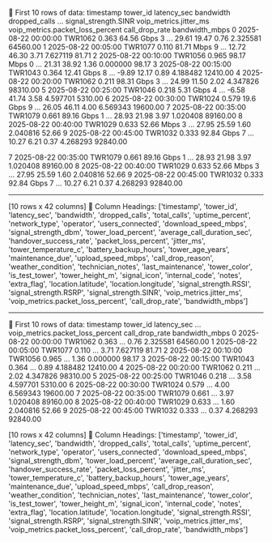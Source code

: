 🔹 First 10 rows of data:
            timestamp tower_id  latency_sec   bandwidth  dropped_calls  ...  signal_strength.SINR  voip_metrics.jitter_ms voip_metrics.packet_loss_percent call_drop_rate  bandwidth_mbps
0 2025-08-22 00:00:00  TWR1062        0.363  64.56 Gbps              3  ...                 29.61                   19.47                             0.76       2.325581        64560.00
1 2025-08-22 00:05:00  TWR1077        0.110  81.71 Mbps              9  ...                 12.72                   46.30                             3.71       7.627119           81.71
2 2025-08-22 00:10:00  TWR1056        0.965  98.17 Mbps              0  ...                 21.31                   38.92                             1.36       0.000000           98.17
3 2025-08-22 00:15:00  TWR1043        0.364  12.41 Gbps              8  ...                 -9.89                   12.17                             0.89       4.188482        12410.00
4 2025-08-22 00:20:00  TWR1062        0.211  98.31 Gbps              3  ...                 24.99                   11.50                             2.02       4.347826        98310.00
5 2025-08-22 00:25:00  TWR1046        0.218   5.31 Gbps              4  ...                 -6.58                   41.74                             3.58       4.597701         5310.00
6 2025-08-22 00:30:00  TWR1024        0.579   19.6 Gbps              9  ...                 26.05                   46.11                             4.00       6.569343        19600.00
7 2025-08-22 00:35:00  TWR1079        0.661  89.16 Gbps              1  ...                 28.93                   21.98                             3.97       1.020408        89160.00
8 2025-08-22 00:40:00  TWR1029        0.633  52.66 Mbps              3  ...                 27.95                   25.59                             1.60       2.040816           52.66
9 2025-08-22 00:45:00  TWR1032        0.333  92.84 Gbps              7  ...                 10.27                    6.21                             0.37       4.268293        92840.00

7 2025-08-22 00:35:00  TWR1079        0.661  89.16 Gbps              1  ...                 28.93                   21.98                             3.97       1.020408        89160.00
8 2025-08-22 00:40:00  TWR1029        0.633  52.66 Mbps              3  ...                 27.95                   25.59                             1.60       2.040816           52.66
9 2025-08-22 00:45:00  TWR1032        0.333  92.84 Gbps              7  ...                 10.27                    6.21                             0.37       4.268293        92840.00

---

[10 rows x 42 columns]
🔹 Column Headings:
['timestamp', 'tower_id', 'latency_sec', 'bandwidth', 'dropped_calls', 'total_calls', 'uptime_percent', 'network_type', 'operator', 'users_connected', 'download_speed_mbps', 'signal_strength_dbm', 'tower_load_percent', 'average_call_duration_sec', 'handover_success_rate', 'packet_loss_percent', 'jitter_ms', 'tower_temperature_c', 'battery_backup_hours', 'tower_age_years', 'maintenance_due', 'upload_speed_mbps', 'call_drop_reason', 'weather_condition', 'technician_notes', 'last_maintenance', 'tower_color', 'is_test_tower', 'tower_height_m', 'signal_icon', 'internal_code', 'notes', 'extra_flag', 'location.latitude', 'location.longitude', 'signal_strength.RSSI', 'signal_strength.RSRP', 'signal_strength.SINR', 'voip_metrics.jitter_ms', 'voip_metrics.packet_loss_percent', 'call_drop_rate', 'bandwidth_mbps']

---

🔹 First 10 rows of data:
            timestamp tower_id  latency_sec  ... voip_metrics.packet_loss_percent  call_drop_rate  bandwidth_mbps
0 2025-08-22 00:00:00  TWR1062        0.363  ...                             0.76        2.325581        64560.00
1 2025-08-22 00:05:00  TWR1077        0.110  ...                             3.71        7.627119           81.71
2 2025-08-22 00:10:00  TWR1056        0.965  ...                             1.36        0.000000           98.17
3 2025-08-22 00:15:00  TWR1043        0.364  ...                             0.89        4.188482        12410.00
4 2025-08-22 00:20:00  TWR1062        0.211  ...                             2.02        4.347826        98310.00
5 2025-08-22 00:25:00  TWR1046        0.218  ...                             3.58        4.597701         5310.00
6 2025-08-22 00:30:00  TWR1024        0.579  ...                             4.00        6.569343        19600.00
7 2025-08-22 00:35:00  TWR1079        0.661  ...                             3.97        1.020408        89160.00
8 2025-08-22 00:40:00  TWR1029        0.633  ...                             1.60        2.040816           52.66
9 2025-08-22 00:45:00  TWR1032        0.333  ...                             0.37        4.268293        92840.00

[10 rows x 42 columns]
🔹 Column Headings:
['timestamp', 'tower_id', 'latency_sec', 'bandwidth', 'dropped_calls', 'total_calls', 'uptime_percent', 'network_type', 'operator', 'users_connected', 'download_speed_mbps', 'signal_strength_dbm', 'tower_load_percent', 'average_call_duration_sec', 'handover_success_rate', 'packet_loss_percent', 'jitter_ms', 'tower_temperature_c', 'battery_backup_hours', 'tower_age_years', 'maintenance_due', 'upload_speed_mbps', 'call_drop_reason', 'weather_condition', 'technician_notes', 'last_maintenance', 'tower_color', 'is_test_tower', 'tower_height_m', 'signal_icon', 'internal_code', 'notes', 'extra_flag', 'location.latitude', 'location.longitude', 'signal_strength.RSSI', 'signal_strength.RSRP', 'signal_strength.SINR', 'voip_metrics.jitter_ms', 'voip_metrics.packet_loss_percent', 'call_drop_rate', 'bandwidth_mbps']